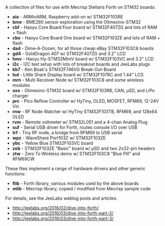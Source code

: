 A collection of files for use with Mecrisp Stellaris Forth on STM32 boards:

* **aia** - ARMinARM, Raspberry add-on w/ STM32F103RE
* **bme** - BME280 sensor exploration using the Olimexino-STM32
* **cbf** - Haoyu Core Board Four board w/ STM32F407ZG and lots of RAM + flash
* **cbo** - Haoyu Core Board One board w/ STM32F103ZE and lots of RAM + flash
* **dad** - Dime-A-Dozen, for all those cheap eBay STM32F103C8 boards
* **gd4** - GoldDragon 407 w/ STM32F407ZG and 3.2" LCD
* **hmv** - Haoyu Hy-STM32MiniV board w/ STM32F103VC and 3.2" LCD
* **i2c** - I2C test setup with lots of breakout boards and JeeLabs plugs
* **kb7** - Ken Boak's STM32F746VG Break-Out-Board
* **lsd** - Little Shark Display board w/ STM32F107RC and 1.44" LCD
* **mrn** - Multi Receiver Node w/ STM32F103C8 and some wireless modules
* **oxs** - Olimexino-STM32 board w/ STM32F103RB, CAN, µSD, and LiPo charger
* **prc** - Pico Reflow Controller w/ HyTiny, OLED, MOSFET, RFM69, 12-24V Vin
* **rnw** - RF Node Watcher w/ HyTiny STM32F103TB, RFM69, and 128x64 OLED
* **rvm** - Remote voltmeter w/ STM32L051 and a 4-chan Analog Plug
* **suf** - Serial USB driver for Forth, routes console I/O over USB
* **trf** - Tiny RF node, a bridge from RFM69 to USB serial
* **wpz** - WaveShare Port103Z w/ STM32F103ZE
* **ybc** - Yellow Blue STM32F103VC board
* **zeb** - STM32F103ZE "Basic" board w/ µSD and two 2x32-pin headers
* **ztw** - Zero To Wireless demo w/ STM32F103C8 "Blue Pill" and RFM69CW

These files implement a range of hardware drivers and other generic functions:

* **flib** - Forth library, various modules used by the above boards
* **mlib** - Mecrisp library, copied / modified from Mecrisp sample code

For details, see the JeeLabs weblog posts and articles:

* <http://jeelabs.org/2016/02/dive-into-forth/>
* <http://jeelabs.org/2016/03/dive-into-forth-part-2/>
* <http://jeelabs.org/2016/03/dive-into-forth-part-3/>
